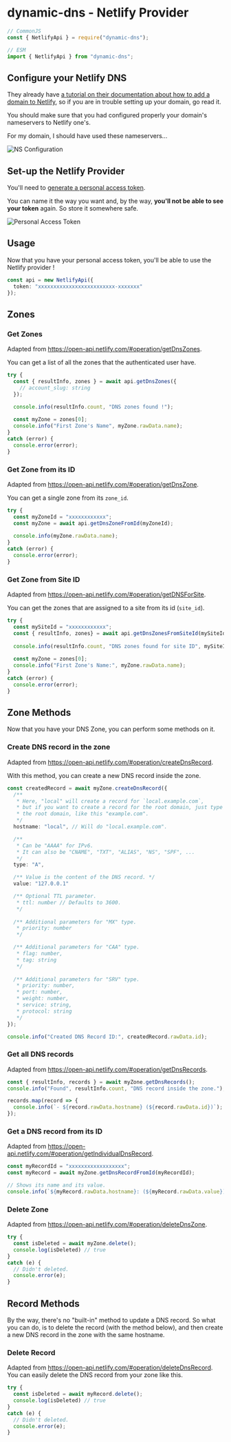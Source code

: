 # dynamic-dns - Netlify Provider

```typescript
// CommonJS
const { NetlifyApi } = require("dynamic-dns");

// ESM
import { NetlifyApi } from "dynamic-dns";
```

## Configure your Netlify DNS

They already have [a tutorial on their documentation about how to add a domain to Netlify](https://docs.netlify.com/domains-https/netlify-dns/), so if you are in trouble setting up your domain, go read it.

You should make sure that you had configured properly your domain's nameservers to Netlify one's.

For my domain, I should have used these nameservers...

![NS Configuration](./assets/netlify-1.png)

## Set-up the Netlify Provider

You'll need to [generate a personal access token](https://app.netlify.com/user/applications#personal-access-tokens).

You can name it the way you want and, by the way, **you'll not be able to see your token** again. So store it somewhere safe.

![Personal Access Token](./assets/netlify-2.png)

## Usage

Now that you have your personal access token, you'll be able to use the Netlify provider !

```typescript
const api = new NetlifyApi({
  token: "xxxxxxxxxxxxxxxxxxxxxxxxx-xxxxxxx"
});
```

## Zones

### Get Zones

Adapted from <https://open-api.netlify.com/#operation/getDnsZones>.

You can get a list of all the zones that the authenticated user have.

```typescript
try {
  const { resultInfo, zones } = await api.getDnsZones({
    // account_slug: string
  });

  console.info(resultInfo.count, "DNS zones found !");
  
  const myZone = zones[0];
  console.info("First Zone's Name", myZone.rawData.name);
}
catch (error) {
  console.error(error);
}
```

### Get Zone from its ID

Adapted from <https://open-api.netlify.com/#operation/getDnsZone>.

You can get a single zone from its `zone_id`.

```typescript
try {
  const myZoneId = "xxxxxxxxxxxx";
  const myZone = await api.getDnsZoneFromId(myZoneId);
  
  console.info(myZone.rawData.name);
}
catch (error) {
  console.error(error);
}
```

### Get Zone from Site ID

Adapted from <https://open-api.netlify.com/#operation/getDNSForSite>.

You can get the zones that are assigned to a site from its id (`site_id`).

```typescript
try {
  const mySiteId = "xxxxxxxxxxxx";
  const { resultInfo, zones} = await api.getDnsZonesFromSiteId(mySiteId);
  
  console.info(resultInfo.count, "DNS zones found for site ID", mySiteId, "!");
  
  const myZone = zones[0];
  console.info("First Zone's Name:", myZone.rawData.name);
}
catch (error) {
  console.error(error);
}
```

## Zone Methods

Now that you have your DNS Zone, you can perform some methods on it.

### Create DNS record in the zone

Adapted from <https://open-api.netlify.com/#operation/createDnsRecord>.

With this method, you can create a new DNS record inside the zone.

```typescript
const createdRecord = await myZone.createDnsRecord({
  /**
   * Here, "local" will create a record for `local.example.com`,
   * but if you want to create a record for the root domain, just type
   * the root domain, like this "example.com".
   */
  hostname: "local", // Will do "local.example.com".

  /**
   * Can be "AAAA" for IPv6.
   * It can also be "CNAME", "TXT", "ALIAS", "NS", "SPF", ...
   */
  type: "A", 

  /** Value is the content of the DNS record. */
  value: "127.0.0.1"

  /** Optional TTL parameter.
   * ttl: number // Defaults to 3600.
   */
  
  /** Additional parameters for "MX" type.
   * priority: number
   */

  /** Additional parameters for "CAA" type.
   * flag: number,
   * tag: string
   */
  
  /** Additional parameters for "SRV" type.
   * priority: number,
   * port: number,
   * weight: number,
   * service: string,
   * protocol: string
   */
});

console.info("Created DNS Record ID:", createdRecord.rawData.id);
```

### Get all DNS records

Adapted from <https://open-api.netlify.com/#operation/getDnsRecords>.

```typescript
const { resultInfo, records } = await myZone.getDnsRecords();
console.info("Found", resultInfo.count, "DNS record inside the zone.");

records.map(record => {
  console.info(`- ${record.rawData.hostname} (${record.rawData.id})`);
});
```

### Get a DNS record from its ID

Adapted from <https://open-api.netlify.com/#operation/getIndividualDnsRecord>.

```typescript
const myRecordId = "xxxxxxxxxxxxxxxxxx";
const myRecord = await myZone.getDnsRecordFromId(myRecordId);

// Shows its name and its value.
console.info(`${myRecord.rawData.hostname}: (${myRecord.rawData.value})`);
```

### Delete Zone

Adapted from <https://open-api.netlify.com/#operation/deleteDnsZone>.

```typescript
try {
  const isDeleted = await myZone.delete();
  console.log(isDeleted) // true
}
catch (e) {
  // Didn't deleted.
  console.error(e);
}
```

## Record Methods

By the way, there's no "built-in" method to update a DNS record.
So what you can do, is to delete the record (with the method below), and then create a new DNS record in the zone with the same hostname.

### Delete Record

Adapted from <https://open-api.netlify.com/#operation/deleteDnsRecord>.
You can easily delete the DNS record from your zone like this.

```typescript
try {
  const isDeleted = await myRecord.delete();
  console.log(isDeleted) // true
}
catch (e) {
  // Didn't deleted.
  console.error(e);
}
```